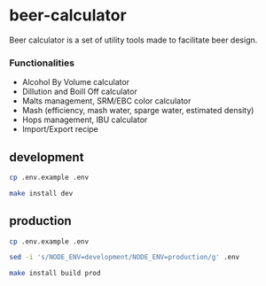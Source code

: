 # beer-calculator

Beer calculator is a set of utility tools made to facilitate beer design.

### Functionalities

- Alcohol By Volume calculator
- Dillution and Boill Off calculator
- Malts management, SRM/EBC color calculator
- Mash (efficiency, mash water, sparge water, estimated density)
- Hops management, IBU calculator
- Import/Export recipe

## development

```bash
cp .env.example .env

make install dev
```

## production

```bash
cp .env.example .env

sed -i 's/NODE_ENV=development/NODE_ENV=production/g' .env

make install build prod
```
